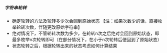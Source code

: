##### 字符串轮转

* 确定轮转的方法及轮转多少次会回到原始状态   【注：如果次数少的话，直接枚举轮转次数，伴随更改原始字符串】
*  绝对情况下，不管轮转次数为多少，在轮转n次之后绝对会回到原始状态，即最多枚举n次轮转即可（在部分情况下，在小于n次轮转后便回到了原始状态）
* 状态轮转之后，根据轮转出来的状态考虑如何计算结果

